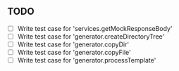 ## TODO
- [ ] Write test case for 'services.getMockResponseBody'
- [ ] Write test case for 'generator.createDirectoryTree'
- [ ] Write test case for 'generator.copyDir'
- [ ] Write test case for 'generator.copyFile'
- [ ] Write test case for 'generator.processTemplate'
